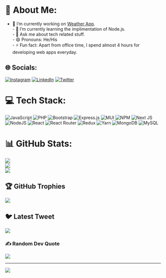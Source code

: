 # 💫 About Me:
- 🔭 I’m currently working on [Weather App](https://vishalthakur290.github.io/weather-app.github.io/).<br>- 🌱 I’m currently learning the implimentation of Node.js.<br>- 💬 Ask me about tech related stuff.<br>- 😄 Pronouns: He/His<br>- ⚡ Fun fact: Apart from office time, I spend almost 4 hours for developing web apps everyday.


## 🌐 Socials:
[![Instagram](https://img.shields.io/badge/Instagram-%23E4405F.svg?logo=Instagram&logoColor=white)](https://instagram.com/vishal.thakur25) [![LinkedIn](https://img.shields.io/badge/LinkedIn-%230077B5.svg?logo=linkedin&logoColor=white)](https://linkedin.com/in/VishalThakur290) [![Twitter](https://img.shields.io/badge/Twitter-%231DA1F2.svg?logo=Twitter&logoColor=white)](https://twitter.com/VishalThakur290) 

# 💻 Tech Stack:
![JavaScript](https://img.shields.io/badge/javascript-%23323330.svg?style=for-the-badge&logo=javascript&logoColor=%23F7DF1E) ![PHP](https://img.shields.io/badge/php-%23777BB4.svg?style=for-the-badge&logo=php&logoColor=white) ![Bootstrap](https://img.shields.io/badge/bootstrap-%23563D7C.svg?style=for-the-badge&logo=bootstrap&logoColor=white) ![Express.js](https://img.shields.io/badge/express.js-%23404d59.svg?style=for-the-badge&logo=express&logoColor=%2361DAFB) ![MUI](https://img.shields.io/badge/MUI-%230081CB.svg?style=for-the-badge&logo=material-ui&logoColor=white) ![NPM](https://img.shields.io/badge/NPM-%23000000.svg?style=for-the-badge&logo=npm&logoColor=white) ![Next JS](https://img.shields.io/badge/Next-black?style=for-the-badge&logo=next.js&logoColor=white) ![NodeJS](https://img.shields.io/badge/node.js-6DA55F?style=for-the-badge&logo=node.js&logoColor=white) ![React](https://img.shields.io/badge/react-%2320232a.svg?style=for-the-badge&logo=react&logoColor=%2361DAFB) ![React Router](https://img.shields.io/badge/React_Router-CA4245?style=for-the-badge&logo=react-router&logoColor=white) ![Redux](https://img.shields.io/badge/redux-%23593d88.svg?style=for-the-badge&logo=redux&logoColor=white) ![Yarn](https://img.shields.io/badge/yarn-%232C8EBB.svg?style=for-the-badge&logo=yarn&logoColor=white) ![MongoDB](https://img.shields.io/badge/MongoDB-%234ea94b.svg?style=for-the-badge&logo=mongodb&logoColor=white) ![MySQL](https://img.shields.io/badge/mysql-%2300f.svg?style=for-the-badge&logo=mysql&logoColor=white)
# 📊 GitHub Stats:
![](https://github-readme-stats.vercel.app/api?username=VishalThakur290&theme=react&hide_border=false&include_all_commits=true&count_private=true)<br/>
![](https://github-readme-streak-stats.herokuapp.com/?user=VishalThakur290&theme=react&hide_border=false)<br/>
![](https://github-readme-stats.vercel.app/api/top-langs/?username=VishalThakur290&theme=react&hide_border=false&include_all_commits=true&count_private=true&layout=compact)

## 🏆 GitHub Trophies
![](https://github-profile-trophy.vercel.app/?username=VishalThakur290&theme=nord&no-frame=false&no-bg=true&margin-w=4)

## 🐦 Latest Tweet
[![](https://gtce.itsvg.in/api?username=VishalThakur290)](https://github.com/VishwaGauravIn/github-twitter-card-embed)

### ✍️ Random Dev Quote
![](https://quotes-github-readme.vercel.app/api?type=horizontal&theme=radical)

---
[![](https://visitcount.itsvg.in/api?id=VishalThakur290&icon=0&color=0)](https://visitcount.itsvg.in)

<!-- Proudly created with GPRM ( https://gprm.itsvg.in ) -->
